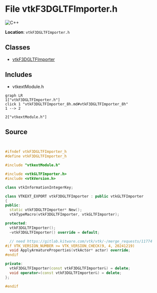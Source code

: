 # File vtkF3DGLTFImporter.h

![][C++]

**Location**: `vtkF3DGLTFImporter.h`





## Classes

* [vtkF3DGLTFImporter](classvtkF3DGLTFImporter.md)

## Includes

* vtkextModule.h


```mermaid
graph LR
1["vtkF3DGLTFImporter.h"]
click 1 "vtkF3DGLTFImporter_8h.md#vtkF3DGLTFImporter_8h"
1 --> 2

2["vtkextModule.h"]

```


## Source


```cpp


#ifndef vtkF3DGLTFImporter_h
#define vtkF3DGLTFImporter_h

#include "vtkextModule.h"

#include <vtkGLTFImporter.h>
#include <vtkVersion.h>

class vtkInformationIntegerKey;

class VTKEXT_EXPORT vtkF3DGLTFImporter : public vtkGLTFImporter
{
public:
  static vtkF3DGLTFImporter* New();
  vtkTypeMacro(vtkF3DGLTFImporter, vtkGLTFImporter);

protected:
  vtkF3DGLTFImporter();
  ~vtkF3DGLTFImporter() override = default;

  // need https://gitlab.kitware.com/vtk/vtk/-/merge_requests/11774
#if VTK_VERSION_NUMBER >= VTK_VERSION_CHECK(9, 4, 20241219)
  void ApplyArmatureProperties(vtkActor* actor) override;
#endif

private:
  vtkF3DGLTFImporter(const vtkF3DGLTFImporter&) = delete;
  void operator=(const vtkF3DGLTFImporter&) = delete;
};

#endif
```


[C++]: https://img.shields.io/badge/language-C%2B%2B-blue (C++)
[public]: https://img.shields.io/badge/-public-brightgreen (public)
[private]: https://img.shields.io/badge/-private-red (private)
[static]: https://img.shields.io/badge/-static-lightgrey (static)
[protected]: https://img.shields.io/badge/-protected-yellow (protected)